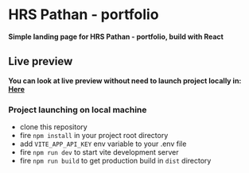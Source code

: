 # HRS Pathan - portfolio

__Simple landing page for HRS Pathan - portfolio,  build with React__

## Live preview

__You can look at live preview without need to launch project locally in: [Here](https://blogs-page-git-master-nexi77.vercel.app/)__

### Project launching on local machine

- clone this repository
- fire `npm install` in your project root directory
- add `VITE_APP_API_KEY` env variable to your .env file
- fire `npm run dev` to start vite development server
- fire `npm run build` to get production build in `dist` directory




